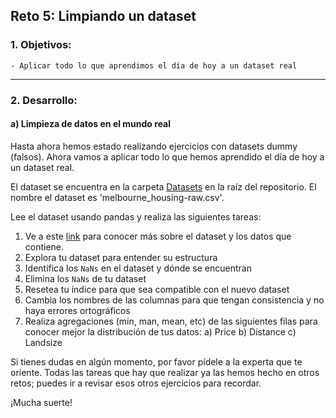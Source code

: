 ## Reto 5: Limpiando un dataset

### 1. Objetivos:
    - Aplicar todo lo que aprendimos el día de hoy a un dataset real
 
---
    
### 2. Desarrollo:

#### a) Limpieza de datos en el mundo real

Hasta ahora hemos estado realizando ejercicios con datasets dummy (falsos). Ahora vamos a aplicar todo lo que hemos aprendido el día de hoy a un dataset real.

El dataset se encuentra en la carpeta [Datasets](../../Datasets/Readme.md) en la raíz del repositorio. El nombre el dataset es 'melbourne_housing-raw.csv'.

Lee el dataset usando pandas y realiza las siguientes tareas:

1. Ve a este [link](https://www.kaggle.com/anthonypino/melbourne-housing-market) para conocer más sobre el dataset y los datos que contiene.
2. Explora tu dataset para entender su estructura
3. Identifica los `NaNs` en el dataset y dónde se encuentran
4. Elimina los `NaNs` de tu dataset
5. Resetea tu índice para que sea compatible con el nuevo dataset
6. Cambia los nombres de las columnas para que tengan consistencia y no haya errores ortográficos
7. Realiza agregaciones (min, man, mean, etc) de las siguientes filas para conocer mejor la distribución de tus datos:
    a) Price
    b) Distance
    c) Landsize
    
Si tienes dudas en algún momento, por favor pídele a la experta que te oriente. Todas las tareas que hay que realizar ya las hemos hecho en otros retos; puedes ir a revisar esos otros ejercicios para recordar.

¡Mucha suerte!


```python

```
